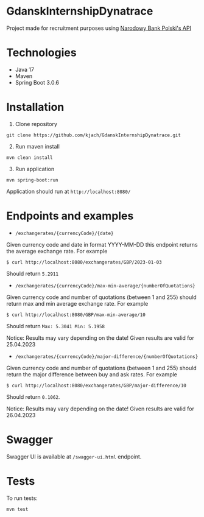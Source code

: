 # GdanskInternshipDynatrace
Project made for recruitment purposes using [Narodowy Bank Polski's API](http://api.nbp.pl/)

# Technologies
* Java 17
* Maven
* Spring Boot 3.0.6

# Installation
1. Clone repository
```
git clone https://github.com/kjach/GdanskInternshipDynatrace.git
```

2. Run maven install
```
mvn clean install
```

3. Run application
```
mvn spring-boot:run
```

Application should run at `http://localhost:8080/`

# Endpoints and examples
* `/exchangerates/{currencyCode}/{date}`

Given currency code and date in format YYYY-MM-DD this endpoint returns the average exchange rate.
For example 
```
$ curl http://localhost:8080/exchangerates/GBP/2023-01-03
```
Should return `5.2911`
* `/exchangerates/{currencyCode}/max-min-average/{numberOfQuotations}`

Given currency code and number of quotations (between 1 and 255) should return max and min average exchange rate.
For example
```
$ curl http://localhost:8080/GBP/max-min-average/10
```
Should return `Max: 5.3041 Min: 5.1958`

Notice: Results may vary depending on the date! Given results are valid for 25.04.2023
* `/exchangerates/{currencyCode}/major-difference/{numberOfQuotations}`

Given currency code and number of quotations (between 1 and 255) should return the major difference between buy and ask rates.
For example
```
$ curl http://localhost:8080/exchangerates/GBP/major-difference/10
```
Should return `0.1062`.

Notice: Results may vary depending on the date! Given results are valid for 26.04.2023
# Swagger
Swagger UI is available at `/swagger-ui.html` endpoint.

# Tests
To run tests:
```
mvn test
```
